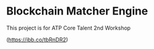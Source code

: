 # Blockchain Matcher Engine
This project is for  ATP Core Talent 2nd Workshop 


(https://ibb.co/tbRnDR2)
